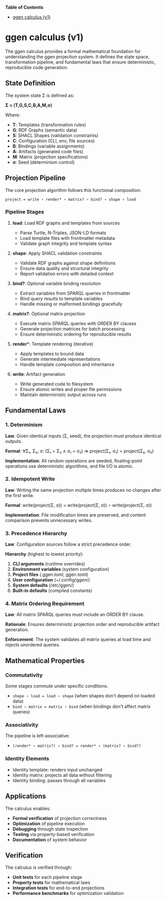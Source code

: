 <!-- START doctoc generated TOC please keep comment here to allow auto update -->
<!-- DON'T EDIT THIS SECTION, INSTEAD RE-RUN doctoc TO UPDATE -->
**Table of Contents**

- [ggen calculus (v1)](#ggen-calculus-v1)

<!-- END doctoc generated TOC please keep comment here to allow auto update -->

# ggen calculus (v1)

The ggen calculus provides a formal mathematical foundation for understanding the ggen projection system. It defines the state space, transformation pipeline, and fundamental laws that ensure deterministic, reproducible code generation.

## State Definition

The system state Σ is defined as:

**Σ = ⟨T,G,S,C,B,A,M,σ⟩**

Where:
- **T**: Templates (transformation rules)
- **G**: RDF Graphs (semantic data)
- **S**: SHACL Shapes (validation constraints)
- **C**: Configuration (CLI, env, file sources)
- **B**: Bindings (variable assignments)
- **A**: Artifacts (generated code files)
- **M**: Matrix (projection specifications)
- **σ**: Seed (determinism control)

## Projection Pipeline

The core projection algorithm follows this functional composition:

```
project = write ∘ render* ∘ matrix? ∘ bind? ∘ shape ∘ load
```

### Pipeline Stages

1. **load**: Load RDF graphs and templates from sources
   - Parse Turtle, N-Triples, JSON-LD formats
   - Load template files with frontmatter metadata
   - Validate graph integrity and template syntax

2. **shape**: Apply SHACL validation constraints
   - Validate RDF graphs against shape definitions
   - Ensure data quality and structural integrity
   - Report validation errors with detailed context

3. **bind?**: Optional variable binding resolution
   - Extract variables from SPARQL queries in frontmatter
   - Bind query results to template variables
   - Handle missing or malformed bindings gracefully

4. **matrix?**: Optional matrix projection
   - Execute matrix SPARQL queries with ORDER BY clauses
   - Generate projection matrices for batch processing
   - Ensure deterministic ordering for reproducible results

5. **render***: Template rendering (iterative)
   - Apply templates to bound data
   - Generate intermediate representations
   - Handle template composition and inheritance

6. **write**: Artifact generation
   - Write generated code to filesystem
   - Ensure atomic writes and proper file permissions
   - Maintain deterministic output across runs

## Fundamental Laws

### 1. Determinism
**Law**: Given identical inputs (Σ, seed), the projection must produce identical outputs.

**Formal**: ∀Σ₁, Σ₂, σ: (Σ₁ = Σ₂ ∧ σ₁ = σ₂) ⇒ project(Σ₁, σ₁) = project(Σ₂, σ₂)

**Implementation**: All random operations are seeded, floating-point operations use deterministic algorithms, and file I/O is atomic.

### 2. Idempotent Write
**Law**: Writing the same projection multiple times produces no changes after the first write.

**Formal**: write(project(Σ, σ)) = write(project(Σ, σ)) ∘ write(project(Σ, σ))

**Implementation**: File modification times are preserved, and content comparison prevents unnecessary writes.

### 3. Precedence Hierarchy
**Law**: Configuration sources follow a strict precedence order.

**Hierarchy** (highest to lowest priority):
1. **CLI arguments** (runtime overrides)
2. **Environment variables** (system configuration)
3. **Project files** (.ggen.toml, ggen.toml)
4. **User configuration** (~/.config/ggen/)
5. **System defaults** (/etc/ggen/)
6. **Built-in defaults** (compiled constants)

### 4. Matrix Ordering Requirement
**Law**: All matrix SPARQL queries must include an ORDER BY clause.

**Rationale**: Ensures deterministic projection order and reproducible artifact generation.

**Enforcement**: The system validates all matrix queries at load time and rejects unordered queries.

## Mathematical Properties

### Commutativity
Some stages commute under specific conditions:
- `shape ∘ load = load ∘ shape` (when shapes don't depend on loaded data)
- `bind ∘ matrix = matrix ∘ bind` (when bindings don't affect matrix queries)

### Associativity
The pipeline is left-associative:
- `(render* ∘ matrix?) ∘ bind? = render* ∘ (matrix? ∘ bind?)`

### Identity Elements
- Identity template: renders input unchanged
- Identity matrix: projects all data without filtering
- Identity binding: passes through all variables

## Applications

The calculus enables:
- **Formal verification** of projection correctness
- **Optimization** of pipeline execution
- **Debugging** through state inspection
- **Testing** via property-based verification
- **Documentation** of system behavior

## Verification

The calculus is verified through:
- **Unit tests** for each pipeline stage
- **Property tests** for mathematical laws
- **Integration tests** for end-to-end projections
- **Performance benchmarks** for optimization validation
